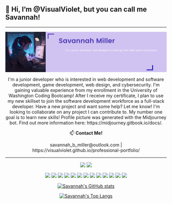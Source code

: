 ## 👋 Hi, I’m <b>@VisualViolet</b>, but you can call me Savannah!

---  
<div style="display: flex; flex-direction: row; justify-content: space-around;">
 <img class="img" src="./assets/images/sav-github-banner.png" />
</div>

<p align="center">
I'm a junior developer who is interested in web development and software development, game development, web design, and cybersecurity. I'm gaining valuable experience from my enrollment in the University of Washington Coding Bootcamp! After I receive my certificate, I plan to use my new skillset to join the software development workforce as a full-stack developer.
Have a new project and want some help? Let me know! I'm looking to collaborate on any project I can contribute to. My number one goal is to learn new skills!
Profile picture was generated with the Midjourney bot. Find out more information here: https://midjourney.gitbook.io/docs/.
</p>



<p align="center">
📫 <b>Contact Me!</b>
</p>

<p align="center">
savannah_b_miller@outlook.com | https://visualviolet.github.io/professional-portfolio/
</p>

---
<div align="center">

[![](https://img.shields.io/badge/linkedin-%230077B5.svg?style=for-the-badge&logo=linkedin)](https://www.linkedin.com/in/savannah-b-miller/)
[![](https://img.shields.io/badge/Spotify-1ED760?style=for-the-badge&logo=spotify&logoColor=white)](https://open.spotify.com/playlist/7iwbhmYLPWFAtN9wLLDHSX)


</div>

<div align="center">

<img height=50 src="https://cdn.jsdelivr.net/gh/devicons/devicon/icons/python/python-original.svg"/>
<img height=50 src="https://cdn.jsdelivr.net/gh/devicons/devicon/icons/html5/html5-original.svg" />
<img height=50 src="https://cdn.jsdelivr.net/gh/devicons/devicon/icons/css3/css3-original.svg" />
<img height=50 src="https://cdn.jsdelivr.net/gh/devicons/devicon/icons/bootstrap/bootstrap-original.svg" />
<img height=50 src="https://cdn.jsdelivr.net/gh/devicons/devicon/icons/javascript/javascript-original.svg" />
<img height=50 src="https://cdn.jsdelivr.net/gh/devicons/devicon/icons/nodejs/nodejs-original.svg" />
<img height=50 src="https://cdn.jsdelivr.net/gh/devicons/devicon/icons/express/express-original.svg" />
<img height=50 src="https://cdn.jsdelivr.net/gh/devicons/devicon/icons/csharp/csharp-original.svg" />
<img height=50 src="https://cdn.jsdelivr.net/gh/devicons/devicon/icons/microsoftsqlserver/microsoftsqlserver-plain.svg" />
<img height=50 src="https://cdn.jsdelivr.net/gh/devicons/devicon/icons/git/git-original.svg" />
<img height=50 src="https://cdn.jsdelivr.net/gh/devicons/devicon/icons/slack/slack-original.svg" />
<img height=50 src="https://cdn.jsdelivr.net/gh/devicons/devicon/icons/mysql/mysql-original.svg" />
<img height=50 src="https://cdn.jsdelivr.net/gh/devicons/devicon/icons/handlebars/handlebars-original.svg" />

[![Savannah's GitHub stats](https://github-readme-stats.vercel.app/api?username=VisualViolet&show_icons=true&theme=material-palenight)](https://github.com/VisualViolet/github-readme-stats)

[![Savannah's Top Langs](https://github-readme-stats.vercel.app/api/top-langs/?username=VisualViolet)](https://github.com/VisualViolet/github-readme-stats)

</div>
<!---
savannah-dev/savannah-dev is a ✨ special ✨ repository because its `README.md` (this file) appears on your GitHub profile.
You can click the Preview link to take a look at your changes.
--->
